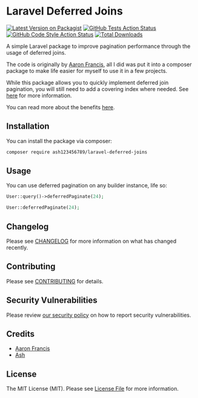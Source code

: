 # Laravel Deferred Joins

[![Latest Version on Packagist](https://img.shields.io/packagist/v/ash123456789/laravel-deferred-joins.svg?style=flat-square)](https://packagist.org/packages/ash123456789/laravel-deferred-joins)
[![GitHub Tests Action Status](https://img.shields.io/github/workflow/status/ash123456789/laravel-deferred-joins/run-tests?label=tests)](https://github.com/ash123456789/laravel-deferred-joins/actions?query=workflow%3Arun-tests+branch%3Amain)
[![GitHub Code Style Action Status](https://img.shields.io/github/workflow/status/ash123456789/laravel-deferred-joins/Check%20&%20fix%20styling?label=code%20style)](https://github.com/ash123456789/laravel-deferred-joins/actions?query=workflow%3A"Check+%26+fix+styling"+branch%3Amain)
[![Total Downloads](https://img.shields.io/packagist/dt/ash123456789/laravel-deferred-joins.svg?style=flat-square)](https://packagist.org/packages/ash123456789/laravel-deferred-joins)

A simple Laravel package to improve pagination performance through the usage of deferred joins.

The code is originally by [Aaron Francis](https://github.com/aarondfrancis), all I did was put it into a composer package to make life easier for myself to use it in a few projects.

While this package allows you to quickly implement deferred join pagination, you will still need to add a covering index where needed. See [here](https://aaronfrancis.com/2022/efficient-pagination-using-deferred-joins#deferred-joins-and-covering-indexes) for more information.

You can read more about the benefits [here](https://aaronfrancis.com/2022/efficient-pagination-using-deferred-joins).

## Installation

You can install the package via composer:

```bash
composer require ash123456789/laravel-deferred-joins
```

## Usage

You can use deferred pagination on any builder instance, life so:

```php
User::query()->deferredPaginate(24);

User::deferredPaginate(24);
```

## Changelog

Please see [CHANGELOG](CHANGELOG.md) for more information on what has changed recently.

## Contributing

Please see [CONTRIBUTING](.github/CONTRIBUTING.md) for details.

## Security Vulnerabilities

Please review [our security policy](../../security/policy) on how to report security vulnerabilities.

## Credits

- [Aaron Francis](https://github.com/aarondfrancis)
- [Ash](https://github.com/ash123456789)

## License

The MIT License (MIT). Please see [License File](LICENSE.md) for more information.
